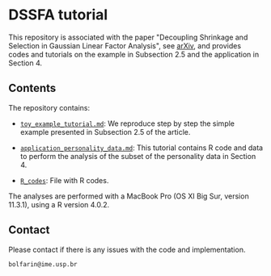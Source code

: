 # DSSFA tutorial

This repository is associated with the paper "Decoupling Shrinkage and Selection in Gaussian Linear Factor Analysis", see [arXiv](https://arxiv.org/abs/2006.11908), and provides codes and tutorials on the example in Subsection 2.5 and the application in Section 4.

## Contents

The repository contains:

- [`toy_example_tutorial.md`](https://github.com/hbolfarine/dssfa/blob/master/toy_example_tutorial.md): We reproduce step by step the simple example presented in Subsection 2.5 of the article.

- [`application_personality_data.md`](https://github.com/hbolfarine/dssfa/blob/master/application_personality_data.md): This tutorial contains R code and data to perform the analysis of the subset of
the personality data in Section 4.

- [`R_codes`](https://github.com/hbolfarine/dssfa/tree/master/R_codes): File with R codes.

The analyses are performed with a MacBook Pro (OS XI Big Sur, version 11.3.1), using a R version 4.0.2.

## Contact

Please contact if there is any issues with the code and implementation. 
 
`bolfarin@ime.usp.br`